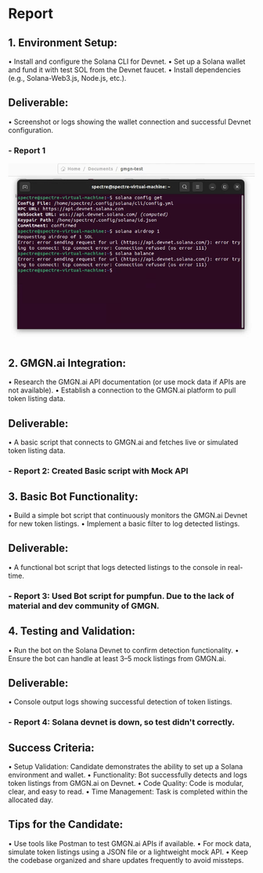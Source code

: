 # Report 

## 1. Environment Setup:
•	Install and configure the Solana CLI for Devnet.
•	Set up a Solana wallet and fund it with test SOL from the Devnet faucet.
•	Install dependencies (e.g., Solana-Web3.js, Node.js, etc.).


## Deliverable:
•	Screenshot or logs showing the wallet connection and successful Devnet configuration.

### - Report 1
![Solana Config](https://github.com/spectrecoder/GMGN.ai-sniper/blob/main/img/solana-config.png?raw=true)

	
## 2. GMGN.ai Integration:
•	Research the GMGN.ai API documentation (or use mock data if APIs are not available).
•	Establish a connection to the GMGN.ai platform to pull token listing data.

## Deliverable:
•	A basic script that connects to GMGN.ai and fetches live or simulated token listing data.

### - Report 2: Created Basic script with Mock API
	
## 3. Basic Bot Functionality:
•	Build a simple bot script that continuously monitors the GMGN.ai Devnet for new token listings.
•	Implement a basic filter to log detected listings.

## Deliverable:
•	A functional bot script that logs detected listings to the console in real-time.

### - Report 3: Used Bot script for pumpfun. Due to the lack of material and dev community of GMGN.

## 4.	Testing and Validation:
•	Run the bot on the Solana Devnet to confirm detection functionality.
•	Ensure the bot can handle at least 3–5 mock listings from GMGN.ai.

## Deliverable:
•	Console output logs showing successful detection of token listings.

### - Report 4: Solana devnet is down, so test didn't correctly.

## Success Criteria:

•	Setup Validation: Candidate demonstrates the ability to set up a Solana environment and wallet.
•	Functionality: Bot successfully detects and logs token listings from GMGN.ai on Devnet. 
•	Code Quality: Code is modular, clear, and easy to read. 
•	Time Management: Task is completed within the allocated day.

## Tips for the Candidate:

•	Use tools like Postman to test GMGN.ai APIs if available.
•	For mock data, simulate token listings using a JSON file or a lightweight mock API.
•	Keep the codebase organized and share updates frequently to avoid missteps.
